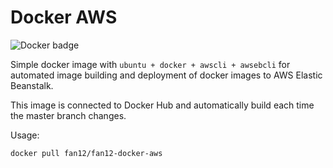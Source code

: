 # Docker AWS
![Docker badge](https://img.shields.io/docker/build/fan12/fan12-docker-aws.svg)

Simple docker image with ``ubuntu + docker + awscli + awsebcli`` for automated image building and deployment of docker images to AWS Elastic Beanstalk.

This image is connected to Docker Hub and automatically build each time the master branch changes.

Usage:

``
docker pull fan12/fan12-docker-aws
``
